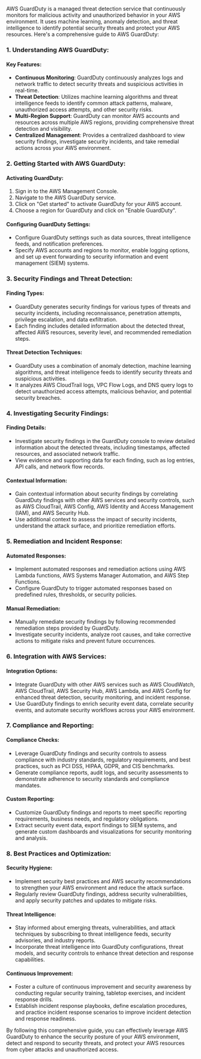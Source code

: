 AWS GuardDuty is a managed threat detection service that continuously monitors for malicious activity and unauthorized behavior in your AWS environment. It uses machine learning, anomaly detection, and threat intelligence to identify potential security threats and protect your AWS resources. Here's a comprehensive guide to AWS GuardDuty:

### 1. Understanding AWS GuardDuty:

#### Key Features:
- **Continuous Monitoring**: GuardDuty continuously analyzes logs and network traffic to detect security threats and suspicious activities in real-time.
- **Threat Detection**: Utilizes machine learning algorithms and threat intelligence feeds to identify common attack patterns, malware, unauthorized access attempts, and other security risks.
- **Multi-Region Support**: GuardDuty can monitor AWS accounts and resources across multiple AWS regions, providing comprehensive threat detection and visibility.
- **Centralized Management**: Provides a centralized dashboard to view security findings, investigate security incidents, and take remedial actions across your AWS environment.

### 2. Getting Started with AWS GuardDuty:

#### Activating GuardDuty:
1. Sign in to the AWS Management Console.
2. Navigate to the AWS GuardDuty service.
3. Click on "Get started" to activate GuardDuty for your AWS account.
4. Choose a region for GuardDuty and click on "Enable GuardDuty".

#### Configuring GuardDuty Settings:
- Configure GuardDuty settings such as data sources, threat intelligence feeds, and notification preferences.
- Specify AWS accounts and regions to monitor, enable logging options, and set up event forwarding to security information and event management (SIEM) systems.

### 3. Security Findings and Threat Detection:

#### Finding Types:
- GuardDuty generates security findings for various types of threats and security incidents, including reconnaissance, penetration attempts, privilege escalation, and data exfiltration.
- Each finding includes detailed information about the detected threat, affected AWS resources, severity level, and recommended remediation steps.

#### Threat Detection Techniques:
- GuardDuty uses a combination of anomaly detection, machine learning algorithms, and threat intelligence feeds to identify security threats and suspicious activities.
- It analyzes AWS CloudTrail logs, VPC Flow Logs, and DNS query logs to detect unauthorized access attempts, malicious behavior, and potential security breaches.

### 4. Investigating Security Findings:

#### Finding Details:
- Investigate security findings in the GuardDuty console to review detailed information about the detected threats, including timestamps, affected resources, and associated network traffic.
- View evidence and supporting data for each finding, such as log entries, API calls, and network flow records.

#### Contextual Information:
- Gain contextual information about security findings by correlating GuardDuty findings with other AWS services and security controls, such as AWS CloudTrail, AWS Config, AWS Identity and Access Management (IAM), and AWS Security Hub.
- Use additional context to assess the impact of security incidents, understand the attack surface, and prioritize remediation efforts.

### 5. Remediation and Incident Response:

#### Automated Responses:
- Implement automated responses and remediation actions using AWS Lambda functions, AWS Systems Manager Automation, and AWS Step Functions.
- Configure GuardDuty to trigger automated responses based on predefined rules, thresholds, or security policies.

#### Manual Remediation:
- Manually remediate security findings by following recommended remediation steps provided by GuardDuty.
- Investigate security incidents, analyze root causes, and take corrective actions to mitigate risks and prevent future occurrences.

### 6. Integration with AWS Services:

#### Integration Options:
- Integrate GuardDuty with other AWS services such as AWS CloudWatch, AWS CloudTrail, AWS Security Hub, AWS Lambda, and AWS Config for enhanced threat detection, security monitoring, and incident response.
- Use GuardDuty findings to enrich security event data, correlate security events, and automate security workflows across your AWS environment.

### 7. Compliance and Reporting:

#### Compliance Checks:
- Leverage GuardDuty findings and security controls to assess compliance with industry standards, regulatory requirements, and best practices, such as PCI DSS, HIPAA, GDPR, and CIS benchmarks.
- Generate compliance reports, audit logs, and security assessments to demonstrate adherence to security standards and compliance mandates.

#### Custom Reporting:
- Customize GuardDuty findings and reports to meet specific reporting requirements, business needs, and regulatory obligations.
- Extract security event data, export findings to SIEM systems, and generate custom dashboards and visualizations for security monitoring and analysis.

### 8. Best Practices and Optimization:

#### Security Hygiene:
- Implement security best practices and AWS security recommendations to strengthen your AWS environment and reduce the attack surface.
- Regularly review GuardDuty findings, address security vulnerabilities, and apply security patches and updates to mitigate risks.

#### Threat Intelligence:
- Stay informed about emerging threats, vulnerabilities, and attack techniques by subscribing to threat intelligence feeds, security advisories, and industry reports.
- Incorporate threat intelligence into GuardDuty configurations, threat models, and security controls to enhance threat detection and response capabilities.

#### Continuous Improvement:
- Foster a culture of continuous improvement and security awareness by conducting regular security training, tabletop exercises, and incident response drills.
- Establish incident response playbooks, define escalation procedures, and practice incident response scenarios to improve incident detection and response readiness.

By following this comprehensive guide, you can effectively leverage AWS GuardDuty to enhance the security posture of your AWS environment, detect and respond to security threats, and protect your AWS resources from cyber attacks and unauthorized access.
